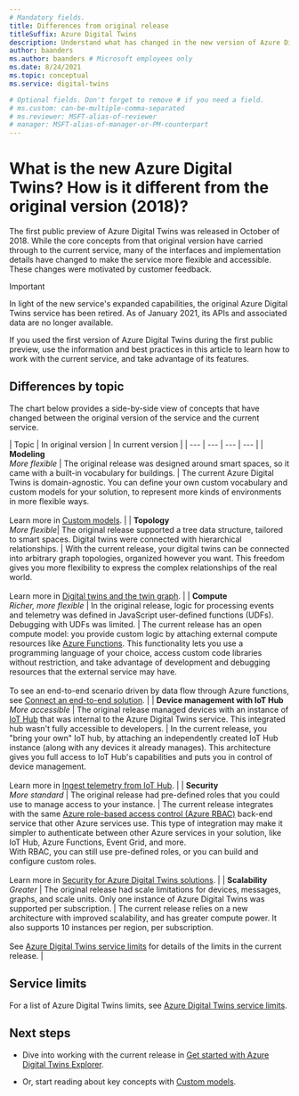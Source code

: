 ```yaml
---
# Mandatory fields.
title: Differences from original release
titleSuffix: Azure Digital Twins
description: Understand what has changed in the new version of Azure Digital Twins
author: baanders
ms.author: baanders # Microsoft employees only
ms.date: 8/24/2021
ms.topic: conceptual
ms.service: digital-twins

# Optional fields. Don't forget to remove # if you need a field.
# ms.custom: can-be-multiple-comma-separated
# ms.reviewer: MSFT-alias-of-reviewer
# manager: MSFT-alias-of-manager-or-PM-counterpart
---
```


# What is the new Azure Digital Twins? How is it different from the original version (2018)?

The first public preview of Azure Digital Twins was released in October of 2018. While the core concepts from that original version have carried through to the current service, many of the interfaces and implementation details have changed to make the service more flexible and accessible. These changes were motivated by customer feedback.

> [!IMPORTANT]
> In light of the new service's expanded capabilities, the original Azure Digital Twins service has been retired. As of January 2021, its APIs and associated data are no longer available.

If you used the first version of Azure Digital Twins during the first public preview, use the information and best practices in this article to learn how to work with the current service, and take advantage of its features.

## Differences by topic

The chart below provides a side-by-side view of concepts that have changed between the original version of the service and the current service.

| Topic | In original version | In current version |
| --- | --- | --- | --- |
| **Modeling**<br>*More flexible* | The original release was designed around smart spaces, so it came with a built-in vocabulary for buildings. | The current Azure Digital Twins is domain-agnostic. You can define your own custom vocabulary and custom models for your solution, to represent more kinds of environments in more flexible ways.<br><br>Learn more in [Custom models](concepts-models.md). |
| **Topology**<br>*More flexible*| The original release supported a tree data structure, tailored to smart spaces. Digital twins were connected with hierarchical relationships. | With the current release, your digital twins can be connected into arbitrary graph topologies, organized however you want. This freedom gives you more flexibility to express the complex relationships of the real world.<br><br>Learn more in [Digital twins and the twin graph](concepts-twins-graph.md). |
| **Compute**<br>*Richer, more flexible* | In the original release, logic for processing events and telemetry was defined in JavaScript user-defined functions (UDFs). Debugging with UDFs was limited. | The current release has an open compute model: you provide custom logic by attaching external compute resources like [Azure Functions](../azure-functions/functions-overview.md). This functionality lets you use a programming language of your choice, access custom code libraries without restriction, and take advantage of development and debugging resources that the external service may have.<br><br>To see an end-to-end scenario driven by data flow through Azure functions, see [Connect an end-to-end solution](tutorial-end-to-end.md). |
| **Device management with IoT Hub**<br>*More accessible* | The original release managed devices with an instance of [IoT Hub](../iot-hub/about-iot-hub.md) that was internal to the Azure Digital Twins service. This integrated hub wasn't fully accessible to developers. | In the current release, you "bring your own" IoT hub, by attaching an independently created IoT Hub instance (along with any devices it already manages). This architecture gives you full access to IoT Hub's capabilities and puts you in control of device management.<br><br>Learn more in [Ingest telemetry from IoT Hub](how-to-ingest-iot-hub-data.md). |
| **Security**<br>*More standard* | The original release had pre-defined roles that you could use to manage access to your instance. | The current release integrates with the same [Azure role-based access control (Azure RBAC)](../role-based-access-control/overview.md) back-end service that other Azure services use. This type of integration may make it simpler to authenticate between other Azure services in your solution, like IoT Hub, Azure Functions, Event Grid, and more.<br>With RBAC, you can still use pre-defined roles, or you can build and configure custom roles.<br><br>Learn more in [Security for Azure Digital Twins solutions](concepts-security.md). |
| **Scalability**<br>*Greater* | The original release had scale limitations for devices, messages, graphs, and scale units. Only one instance of Azure Digital Twins was supported per subscription.  | The current release relies on a new architecture with improved scalability, and has greater compute power. It also supports 10 instances per region, per subscription.<br><br>See [Azure Digital Twins service limits](reference-service-limits.md) for details of the limits in the current release. |

## Service limits

For a list of Azure Digital Twins limits, see [Azure Digital Twins service limits](reference-service-limits.md).

## Next steps

* Dive into working with the current release in [Get started with Azure Digital Twins Explorer](quickstart-azure-digital-twins-explorer.md).

* Or, start reading about key concepts with [Custom models](concepts-models.md).